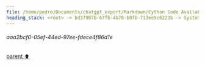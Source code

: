 ```yaml
---
file: /home/pedro/Documents/chatgpt_export/Markdown/Cython Code Availability.md
heading_stack: <root> -> bd37907b-67fb-4b78-b0fb-713ee5c6223b -> System -> 63bfd26c-ef54-45e1-9f04-fd6737297b25 -> System -> aaa2bcf0-05ef-44ed-97ee-fdece4f86d1e
---
```

###### aaa2bcf0-05ef-44ed-97ee-fdece4f86d1e
[parent ⬆️](#63bfd26c-ef54-45e1-9f04-fd6737297b25)
